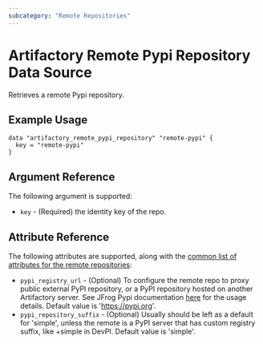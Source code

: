 ```yaml
---
subcategory: "Remote Repositories"
---
```

# Artifactory Remote Pypi Repository Data Source

Retrieves a remote Pypi repository.

## Example Usage

```hcl
data "artifactory_remote_pypi_repository" "remote-pypi" {
  key = "remote-pypi"
}
```

## Argument Reference

The following argument is supported:

* `key` - (Required) the identity key of the repo.

## Attribute Reference

The following attributes are supported, along with the [common list of attributes for the remote repositories](remote.md):

* `pypi_registry_url` - (Optional) To configure the remote repo to proxy public external PyPI repository, or a PyPI repository hosted on another Artifactory server. See JFrog Pypi documentation [here](https://www.jfrog.com/confluence/display/JFROG/PyPI+Repositories) for the usage details. Default value is 'https://pypi.org'.
* `pypi_repository_suffix` - (Optional) Usually should be left as a default for 'simple', unless the remote is a PyPI server that has custom registry suffix, like +simple in DevPI. Default value is 'simple'.

